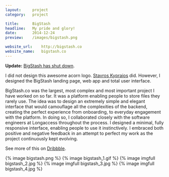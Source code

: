 ```yaml
---
layout:     project
category:   project

title:      BigStash
headline:   My pride and glory!
date:       2014-12-24
preview:    /images/bigstash.png

website_url:    http://bigstash.co
website_name:   bigstash.co
---
```

**Update:** [BigStash has shut down](http://blog.bigstash.co/2015/07/03/bigstash-is-shutting-down/?utm_source=letters+from+vrypan&utm_campaign=68add8b37c-150723_letter_012&utm_medium=email&utm_term=0_267015b10c-68add8b37c-117994697).

I did not design this awesome acorn logo. [Stavros Kypraios](https://dribbble.com/shots/1922657-BigStash-icon?list=users&offset=1 "Logo by Stavros Kypraios") did. However, I designed the BigStash landing page, web app and total user interface.

BigStash.co was the largest, most complex and most important project I have worked on so far. It was a platform enabling people to store files they rarely use. The idea was to design an extremely simple and elegant interface that would camouflage all the complexities of the backend, creating the perfect experience from onboarding, to everyday engagement with the platform. In doing so, I collaborated closely with the software engineers at Longaccess throughout the process. I designed a minimal, fully responsive interface, enabling people to use it instinctively. I embraced both positive and negative feedback in an attempt to perfect my work as the project continuously kept evolving.

See more of this on [Dribbble](https://dribbble.com/shots/1859036-Bigstash/attachments/312876 "BigStash in Dribbble").

{% image bigstash.png %}
{% image bigstash_1.gif %}
{% image imgfull bigstash_2.jpg %}
{% image imgfull bigstash_3.jpg %}
{% image imgfull bigstash_4.jpg %}